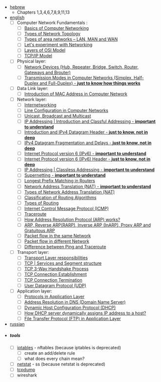 - [hebrew](https://data.cyber.org.il/networks/networks.pdf) 
	- Chapters 1,3,4,6,7,8,9,11,13
- [english](https://www.geeksforgeeks.org/computer-network-tutorials/)
	- [ ] Computer Network Fundamentals :
	   - [ ] [Basics of Computer Networking](https://www.geeksforgeeks.org/basics-computer-networking/)
	   - [ ] [Types of Network Topology](https://www.geeksforgeeks.org/types-of-network-topology/?ref=lbp)
	   - [ ] [Types of area networks – LAN, MAN and WAN](https://www.geeksforgeeks.org/types-of-area-networks-lan-man-and-wan/)
	   - [ ] [Let's experiment with Networking](https://www.geeksforgeeks.org/lets-experiment-with-networking/?ref=lbp)
	   - [ ] [Layers of OSI Model](https://www.geeksforgeeks.org/layers-of-osi-model/?ref=lbp)
	   - [ ] [TCP/IP Model](https://www.geeksforgeeks.org/tcp-ip-model/?ref=lbp)
	- [ ] Physical layer:
	  - [ ] [Network Devices (Hub, Repeater, Bridge, Switch, Router, Gateways and Brouter)](https://www.geeksforgeeks.org/network-devices-hub-repeater-bridge-switch-router-gateways/)
	  - [ ] [Transmission Modes in Computer Networks (Simplex, Half-Duplex and Full-Duplex) - **just to know how things works**](https://www.geeksforgeeks.org/transmission-modes-computer-networks/)
	- [ ] Data Link layer:
	  - [ ] [Introduction of MAC Address in Computer Network](https://www.geeksforgeeks.org/computer-network-introduction-mac-address/)
	- [ ] Network layer:
	  - [ ] [Internetworking](https://www.geeksforgeeks.org/computer-networks-internetworking/)
	  - [ ] [Line Configuration in Computer Networks](https://www.geeksforgeeks.org/line-configuration-computer-networks/)
	  - [ ] [Unicast, Broadcast and Multicast](https://www.geeksforgeeks.org/computer-network-difference-unicast-broadcast-multicast/)
	  - [ ] [IP Addressing | Introduction and Classful Addressing - **important to understand**](https://www.geeksforgeeks.org/ip-addressing-introduction-and-classful-addressing/)
	  - [ ]  [Introduction and IPv4 Datagram Header - **just to know, not in deep**](https://www.geeksforgeeks.org/network-layer-introduction-ipv4/)
	  - [ ] [IPv4 Datagram Fragmentation and Delays - **just to know, not in deep**](https://www.geeksforgeeks.org/network-layer-ipv4-datagram-fragmentation-and-delays/)
	  - [ ] [Internet Protocol version 6 (IPv6) - **important to understand**](https://www.geeksforgeeks.org/internet-protocol-v6-ipv6/)
	  - [ ] [Internet Protocol version 6 (IPv6) Header - **just to know, not in deep**](https://www.geeksforgeeks.org/computer-network-internet-protocol-version-6-ipv6-header/)
	  - [ ] [IP Addressing | Classless Addressing - **important to understand**](https://www.geeksforgeeks.org/ip-addressing-classless-addressing/)
	  - [ ] [Supernetting - **important to understand**](https://www.geeksforgeeks.org/computer-network-supernetting/)
	  - [ ] [Longest Prefix Matching in Routers](https://www.geeksforgeeks.org/computer-networks-longest-prefix-matching-in-routers/)
	  - [ ] [Network Address Translation (NAT) - **important to understand**](https://www.geeksforgeeks.org/computer-network-network-address-translation-nat/)
	  - [ ] [Types of Network Address Translation (NAT)](https://www.geeksforgeeks.org/computer-network-types-network-address-translation-nat/)
	  - [ ] [Classification of Routing Algorithms](https://www.geeksforgeeks.org/computer-network-classification-routing-algorithms/)
	  - [ ] [Types of Routing](https://www.geeksforgeeks.org/computer-network-types-routing/)
	  - [ ] [Internet Control Message Protocol (ICMP)](https://www.geeksforgeeks.org/internet-control-message-protocol-icmp/)
	  - [ ] [Traceroute](https://www.geeksforgeeks.org/computer-networks-traceroute/)
	  - [ ] [How Address Resolution Protocol (ARP) works?](https://www.geeksforgeeks.org/computer-network-arp-works/)
	  - [ ] [ARP, Reverse ARP(RARP), Inverse ARP (InARP), Proxy ARP and Gratuitous ARP](https://www.geeksforgeeks.org/computer-network-arp-reverse-arprarp-inverse-arpinarp-proxy-arp-gratuitous-arp/)
	  - [ ] [Packet flow in the same Network](https://www.geeksforgeeks.org/computer-network-packet-flow-network/)
	  - [ ] [Packet flow in different Network](https://www.geeksforgeeks.org/computer-network-packet-flow-different-network/)
	  - [ ] [Difference between Ping and Traceroute](https://www.geeksforgeeks.org/whats-difference-between-ping-and-traceroute/)
	- [ ] Transport layer:
	  - [ ] [Transport Layer responsibilities](https://www.geeksforgeeks.org/computer-network-transport-layer-responsibilities/)
	  - [ ] [TCP | Services and Segment structure](https://www.geeksforgeeks.org/tcp-services-and-segment-structure/)
	  - [ ] [TCP 3-Way Handshake Process](https://www.geeksforgeeks.org/computer-network-tcp-3-way-handshake-process/)
	  - [ ] [TCP Connection Establishment](https://www.geeksforgeeks.org/computer-network-tcp-connection-establishment/)
	  - [ ] [TCP Connection Termination](https://www.geeksforgeeks.org/computer-network-tcp-connection-termination/)
	  - [ ] [User Datagram Protocol (UDP)](https://www.geeksforgeeks.org/computer-network-user-datagram-protocol-udp/)
	- [ ] Application layer:
	  - [ ] [Protocols in Application Layer](https://www.geeksforgeeks.org/protocols-application-layer/)
	  - [ ] [Address Resolution in DNS (Domain Name Server)](https://www.geeksforgeeks.org/address-resolution-dns/)
	  - [ ] [Dynamic Host Configuration Protocol (DHCP)](https://www.geeksforgeeks.org/computer-network-dynamic-host-configuration-protocol-dhcp/)
	  - [ ] [How DHCP server dynamically assigns IP address to a host?](https://www.geeksforgeeks.org/how-dhcp-server-dynamically-assigns-ip-address-to-a-host/)
	  - [ ] [File Transfer Protocol (FTP) in Application Layer](https://www.geeksforgeeks.org/computer-network-file-transfer-protocol-ftp/)
- [russian](https://mkdev.me/posts/kak-rabotayut-seti-chto-takoe-svitch-router-dns-dhcp-nat-vpn-i-eschyo-s-desyatok-neobhodimyh-veschey)
- ##### tools
	- [ ] [iptables](https://wiki.archlinux.org/title/iptables) - nftables (because iptables is deprecated)
		- [ ] create an add/delete rule
		- [ ] what does every chain mean?
	- [ ] [netstat](https://www.lifewire.com/netstat-command-2618098) - ss (because netstat is deprecated)
	- [ ] [tcpdump](https://danielmiessler.com/study/tcpdump/)
	- [ ] wireshark